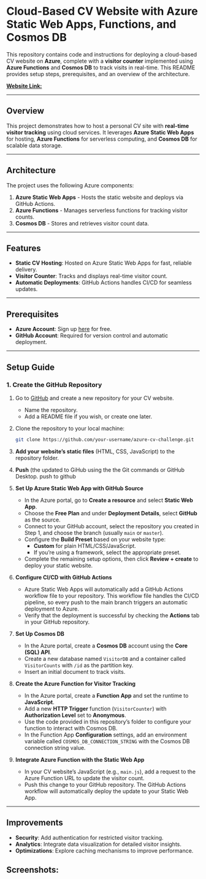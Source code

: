 # Cloud-Based CV Website with Azure Static Web Apps, Functions, and Cosmos DB

This repository contains code and instructions for deploying a cloud-based CV website on **Azure**, complete with a **visitor counter** implemented using **Azure Functions** and **Cosmos DB** to track visits in real-time. This README provides setup steps, prerequisites, and an overview of the architecture.

[**Website Link:**](https://polite-bush-025aa2b03.1.azurestaticapps.net/)


---

## Overview

This project demonstrates how to host a personal CV site with **real-time visitor tracking** using cloud services. It leverages **Azure Static Web Apps** for hosting, **Azure Functions** for serverless computing, and **Cosmos DB** for scalable data storage.

---

## Architecture

The project uses the following Azure components:

1. **Azure Static Web Apps** - Hosts the static website and deploys via GitHub Actions.
2. **Azure Functions** - Manages serverless functions for tracking visitor counts.
3. **Cosmos DB** - Stores and retrieves visitor count data.

---

## Features

- **Static CV Hosting**: Hosted on Azure Static Web Apps for fast, reliable delivery.
- **Visitor Counter**: Tracks and displays real-time visitor count.
- **Automatic Deployments**: GitHub Actions handles CI/CD for seamless updates.

---

## Prerequisites

- **Azure Account**: Sign up [here](https://azure.microsoft.com/en-us/free/) for free.
- **GitHub Account**: Required for version control and automatic deployment.

---

## Setup Guide

### 1. Create the GitHub Repository

1. Go to [GitHub](https://github.com/) and create a new repository for your CV website.
   - Name the repository.
   - Add a README file if you wish, or create one later.
2. Clone the repository to your local machine:
   ```bash
   git clone https://github.com/your-username/azure-cv-challenge.git
   ```
3. **Add your website’s static files** (HTML, CSS, JavaScript) to the repository folder.

4. **Push** (the updated to GiHub using the the Git commands or GitHub Desktop.
   push to github

5. **Set Up Azure Static Web App with GitHub Source**

   - In the Azure portal, go to **Create a resource** and select **Static Web App**.
   - Choose the **Free Plan** and under **Deployment Details**, select **GitHub** as the source.
   - Connect to your GitHub account, select the repository you created in Step 1, and choose the branch (usually `main` or `master`).
   - Configure the **Build Preset** based on your website type:
     - **Custom** for plain HTML/CSS/JavaScript.
     - If you’re using a framework, select the appropriate preset.
   - Complete the remaining setup options, then click **Review + create** to deploy your static website.

6. **Configure CI/CD with GitHub Actions**

   - Azure Static Web Apps will automatically add a GitHub Actions workflow file to your repository. This workflow file handles the CI/CD pipeline, so every push to the main branch triggers an automatic deployment to Azure.
   - Verify that the deployment is successful by checking the **Actions** tab in your GitHub repository.

7. **Set Up Cosmos DB**

   - In the Azure portal, create a **Cosmos DB** account using the **Core (SQL) API**.
   - Create a new database named `VisitorDB` and a container called `VisitorCounts` with `/id` as the partition key.
   - Insert an initial document to track visits.

8. **Create the Azure Function for Visitor Tracking**

   - In the Azure portal, create a **Function App** and set the runtime to **JavaScript**.
   - Add a new **HTTP Trigger** function (`VisitorCounter`) with **Authorization Level** set to **Anonymous**.
   - Use the code provided in this repository’s folder to configure your function to interact with Cosmos DB.
   - In the Function App **Configuration** settings, add an environment variable called `COSMOS_DB_CONNECTION_STRING` with the Cosmos DB connection string value.

9. **Integrate Azure Function with the Static Web App**
   - In your CV website’s JavaScript (e.g., `main.js`), add a request to the Azure Function URL to update the visitor count.
   - Push this change to your GitHub repository. The GitHub Actions workflow will automatically deploy the update to your Static Web App.

---

## Improvements

- **Security**: Add authentication for restricted visitor tracking.
- **Analytics**: Integrate data visualization for detailed visitor insights.
- **Optimizations**: Explore caching mechanisms to improve performance.

## Screenshots:
